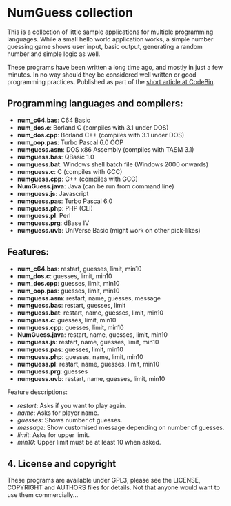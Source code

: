 # NumGuess collection

This is a collection of little sample applications for multiple programming languages. While a small hello world application works, a simple number guessing game shows user input, basic output, generating a random number and simple logic as well.

These programs have been written a long time ago, and mostly in just a few minutes. In no way should they be considered well written or good programming practices. Published as part of the [short article at CodeBin](http://codebin.co.uk/blog/number-guessing-hello-world-games/).

## Programming languages and compilers:

- **num_c64.bas**: C64 Basic
- **num_dos.c**: Borland C (compiles with 3.1 under DOS)
- **num_dos.cpp**: Borland C++ (compiles with 3.1 under DOS)
- **num_oop.pas**: Turbo Pascal 6.0 OOP
- **numguess.asm**: DOS x86 Assembly (compiles with TASM 3.1)
- **numguess.bas**: QBasic 1.0
- **numguess.bat**: Windows shell batch file (Windows 2000 onwards)
- **numguess.c**: C (compiles with GCC)
- **numguess.cpp**: C++ (compiles with GCC)
- **NumGuess.java**: Java (can be run from command line)
- **numguess.js**: Javascript
- **numguess.pas**: Turbo Pascal 6.0
- **numguess.php**: PHP (CLI)
- **numguess.pl**: Perl
- **numguess.prg**: dBase IV
- **numguess.uvb**: UniVerse Basic (might work on other pick-likes)

## Features:

- **num_c64.bas**: restart, guesses, limit, min10
- **num_dos.c**: guesses, limit, min10
- **num_dos.cpp**: guesses, limit, min10
- **num_oop.pas**: guesses, limit, min10
- **numguess.asm**: restart, name, guesses, message
- **numguess.bas**: restart, guesses, limit
- **numguess.bat**: restart, name, guesses, limit, min10
- **numguess.c**: guesses, limit, min10
- **numguess.cpp**: guesses, limit, min10
- **NumGuess.java**: restart, name, guesses, limit, min10
- **numguess.js**: restart, name, guesses, limit, min10
- **numguess.pas**: guesses, limit, min10
- **numguess.php**: guesses, name, limit, min10
- **numguess.pl**: restart, name, guesses, limit, min10
- **numguess.prg**: guesses
- **numguess.uvb**: restart, name, guesses, limit, min10

Feature descriptions:

- *restart*: Asks if you want to play again.
- *name*: Asks for player name.
- *guesses*: Shows number of guesses.
- *message*: Show customised message depending on number of guesses.
- *limit*: Asks for upper limit.
- *min10*: Upper limit must be at least 10 when asked.

## 4. License and copyright

These programs are available under GPL3, please see the LICENSE, COPYRIGHT and AUTHORS files for details. Not that anyone would want to use them commercially...
